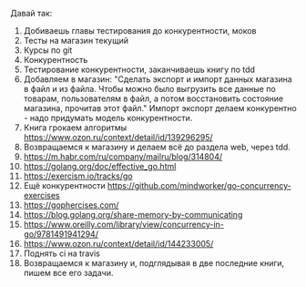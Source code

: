 Давай так:
1. Добиваешь главы тестирования до конкурентности, моков
2. Тесты на магазин текущий
3. Курсы по git
4. Конкурентность
5. Тестирование конкурентности, заканчиваешь книгу по tdd
6. Добавляем в магазин: "Сделать экспорт и импорт данных магазина в файл и из файла. Чтобы можно было выгрузить все данные по товарам, пользователям в файл, а потом восстановить состояние магазина, прочитав этот файл." Импорт экспорт делаем конкурентно - надо придумать модель конкурентности.
7. Книга грокаем алгоритмы https://www.ozon.ru/context/detail/id/139296295/
8. Возвращаемся к магазину и делаем всё до раздела web, через tdd.
9. https://m.habr.com/ru/company/mailru/blog/314804/
10. https://golang.org/doc/effective_go.html
11. https://exercism.io/tracks/go
12. Ещё конкурентности https://github.com/mindworker/go-concurrency-exercises
13. https://gophercises.com/
14. https://blog.golang.org/share-memory-by-communicating
15. https://www.oreilly.com/library/view/concurrency-in-go/9781491941294/
16. https://www.ozon.ru/context/detail/id/144233005/
17. Поднять ci на travis
18. Возвращаемся к магазину и, подглядывая в две последние книги, пишем все его задачи.
